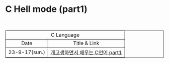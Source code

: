 
# C Hell mode (part1)

<br>

<table border="1">
    <tr>
    <td colspan="2" align="center">C Language</td>
    </tr>
    <tr align="center">
        <td>Date</td>
        <td>Title & Link</td>
    </tr>
    <tr align="center">
        <td>23-9-17(sun.)</td>
        <td><a href="https://www.youtube.com/live/tWNSWnlitZI?si=95BIYsapO90fo7zL">개고생하면서 배우는 C언어 part1</td>
    </tr>
</table>


